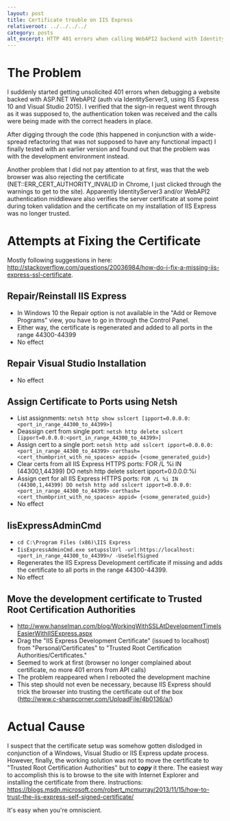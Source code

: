 ```yaml
---
layout: post
title: Certificate trouble on IIS Express
relativeroot: ../../../../
category: posts
alt_excerpt: HTTP 401 errors when calling WebAPI2 backend with IdentityServer3 authentication on IIS Express 10 resolved by fixing IIS Express self-signed certificate on development machine
---
```


# The Problem

I suddenly started getting unsolicited 401 errors when debugging a website backed with ASP.NET WebAPI2 (auth via IdentityServer3, using IIS Express 10 and Visual Studio 2015). I verified that the sign-in request went through as it was supposed to, the authentication token was received and the calls were being made with the correct headers in place.

After digging through the code (this happened in conjunction with a wide-spread refactoring that was not supposed to have any functional impact) I finally tested with an earlier version and found out that the problem was with the development environment instead.

Another problem that I did not pay attention to at first, was that the web browser was also rejecting the certificate (NET::ERR_CERT_AUTHORITY_INVALID in Chrome, I just clicked through the warnings to get to the site). Apparently IdentityServer3 and/or WebAPI2 authentication middleware also verifies the server certificate at some point during token validation and the certificate on my installation of IIS Express was no longer trusted.

# Attempts at Fixing the Certificate

Mostly following suggestions in here: <http://stackoverflow.com/questions/20036984/how-do-i-fix-a-missing-iis-express-ssl-certificate>.

## Repair/Reinstall IIS Express

- In Windows 10 the Repair option is not available in the "Add or Remove Programs" view, you have to go in through the Control Panel.
- Either way, the certificate is regenerated and added to all ports in the range 44300-44399
- No effect

## Repair Visual Studio Installation

- No effect

## Assign Certificate to Ports using Netsh

- List assignments: `netsh http show sslcert [ipport=0.0.0.0:<port_in_range_44300_to_44399>]`
- Deassign cert from single port: `netsh http delete sslcert [ipport=0.0.0.0:<port_in_range_44300_to_44399>]`
- Assign cert to a single port: `netsh http add sslcert ipport=0.0.0.0:<port_in_range_44300_to_44399> certhash=<cert_thumbprint_with_no_spaces> appid=
{<some_generated_guid>}`
- Clear certs from all IIS Express HTTPS ports: FOR /L %i IN (44300,1,44399) DO netsh http delete sslcert ipport=0.0.0.0:%i
- Assign cert for all IIS Express HTTPS ports: `FOR /L %i IN (44300,1,44399) DO netsh http add sslcert ipport=0.0.0.0:<port_in_range_44300_to_44399> certhash=<cert_thumbprint_with_no_spaces> appid=
{<some_generated_guid>}`
- No effect

## IisExpressAdminCmd

- `cd C:\Program Files (x86)\IIS Express`
- `IisExpressAdminCmd.exe setupsslUrl -url:https://localhost:<port_in_range_44300_to_44399>/ -UseSelfSigned`
- Regenerates the IIS Express Development certificate if missing and adds the certificate to all ports in the range 44300-44399.
- No effect

## Move the development certificate to Trusted Root Certification Authorities

- <http://www.hanselman.com/blog/WorkingWithSSLAtDevelopmentTimeIsEasierWithIISExpress.aspx>
- Drag the "IIS Express Development Certificate" (issued to localhost) from "Personal/Certificates" to "Trusted Root Certification Authorities/Certificates."
- Seemed to work at first (browser no longer complained about certificate, no more 401 errors from API calls)
- The problem reappeared when I rebooted the development machine
- This step should not even be necessary, because IIS Express should trick the browser into trusting the certificate out of the box (http://www.c-sharpcorner.com/UploadFile/4b0136/a/)

# Actual Cause

I suspect that the certificate setup was somehow gotten dislodged in conjunction of a Windows, Visual Studio or IIS Express update process.
However, finally, the working solution was not to move the certificate to "Trusted Root Certification Authorities" but to **_copy_** it there.
The easiest way to accomplish this is to browse to the site with Internet Explorer and installing the certificate from there.
Instructions: <https://blogs.msdn.microsoft.com/robert_mcmurray/2013/11/15/how-to-trust-the-iis-express-self-signed-certificate/>

It's easy when you're omniscient.
